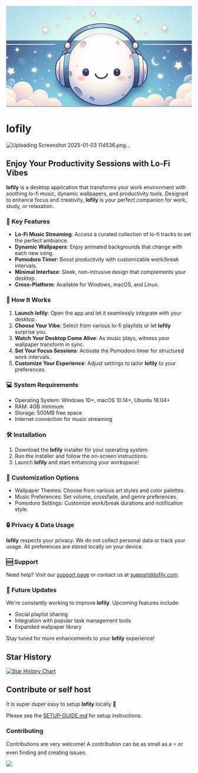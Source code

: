 ![og image](https://raw.githubusercontent.com/skyash-dev/lofily/main/src/assets/banner.png)

# **lofily**
![Uploading Screenshot 2025-01-03 114536.png…]()


## Enjoy Your Productivity Sessions with Lo-Fi Vibes

**lofily** is a desktop application that transforms your work environment with soothing lo-fi music, dynamic wallpapers, and productivity tools. Designed to enhance focus and creativity, **lofily** is your perfect companion for work, study, or relaxation.

### 🎵 Key Features

- **Lo-Fi Music Streaming**: Access a curated collection of lo-fi tracks to set the perfect ambiance.
- **Dynamic Wallpapers**: Enjoy animated backgrounds that change with each new song.
- **Pomodoro Timer**: Boost productivity with customizable work/break intervals.
- **Minimal Interface**: Sleek, non-intrusive design that complements your desktop.
- **Cross-Platform**: Available for Windows, macOS, and Linux.

### 🚀 How It Works

1. **Launch** **lofily**: Open the app and let it seamlessly integrate with your desktop.
2. **Choose Your Vibe**: Select from various lo-fi playlists or let **lofily** surprise you.
3. **Watch Your Desktop Come Alive**: As music plays, witness your wallpaper transform in sync.
4. **Set Your Focus Sessions**: Activate the Pomodoro timer for structured work intervals.
5. **Customize Your Experience**: Adjust settings to tailor **lofily** to your preferences.

### 💻 System Requirements

- Operating System: Windows 10+, macOS 10.14+, Ubuntu 18.04+
- RAM: 4GB minimum
- Storage: 500MB free space
- Internet connection for music streaming

### 🛠️ Installation

1. Download the **lofily** installer for your operating system.
2. Run the installer and follow the on-screen instructions.
3. Launch **lofily** and start enhancing your workspace!

### 🎨 Customization Options

- Wallpaper Themes: Choose from various art styles and color palettes.
- Music Preferences: Set volume, crossfade, and genre preferences.
- Pomodoro Settings: Customize work/break durations and notification style.

### 🔒 Privacy & Data Usage

**lofily** respects your privacy. We do not collect personal data or track your usage. All preferences are stored locally on your device.

### 🆘 Support

Need help? Visit our [support page](https://lofily.com/support) or contact us at support@lofily.com.

### 🚀 Future Updates

We're constantly working to improve **lofily**. Upcoming features include:

- Social playlist sharing
- Integration with popular task management tools
- Expanded wallpaper library

Stay tuned for more enhancements to your **lofily** experience!

## Star History

[![Star History Chart](https://api.star-history.com/svg?repos=skyash-dev/lofily&type=Date)](https://star-history.com/#skyash-dev/lofily&Date)

## Contribute or self host

It is super duper easy to setup **lofily** locally 💫

Please see the [SETUP-GUIDE.md](SETUP-GUIDE.md) for setup instructions.

### Contributing

Contributions are very welcome! A contribution can be as small as a ⭐ or even finding and creating issues.

<a href="https://github.com/skyash-dev/lofily/graphs/contributors">
  <img src="https://contrib.rocks/image?repo=skyash-dev/lofily" />
</a>
